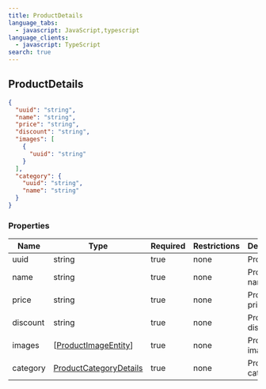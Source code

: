 ```yaml
---
title: ProductDetails
language_tabs:
  - javascript: JavaScript,typescript
language_clients:
  - javascript: TypeScript
search: true
---
```


<h2 id="tocS_ProductDetails">ProductDetails</h2>

<!-- backwards compatibility -->

<a id="schemaproductdetails"></a>
<a id="schema_ProductDetails"></a>
<a id="tocSproductdetails"></a>
<a id="tocsproductdetails"></a>

```json
{
  "uuid": "string",
  "name": "string",
  "price": "string",
  "discount": "string",
  "images": [
    {
      "uuid": "string"
    }
  ],
  "category": {
    "uuid": "string",
    "name": "string"
  }
}
```

### Properties

| Name     | Type                                                          | Required | Restrictions | Description      |
| -------- | ------------------------------------------------------------- | -------- | ------------ | ---------------- |
| uuid     | string                                                        | true     | none         | Product id       |
| name     | string                                                        | true     | none         | Product name     |
| price    | string                                                        | true     | none         | Product price    |
| discount | string                                                        | true     | none         | Product discount |
| images   | [[ProductImageEntity](../models/[ProductImageEntity.md)]      | true     | none         | Product images   |
| category | [ProductCategoryDetails](../models/ProductCategoryDetails.md) | true     | none         | Product category |
